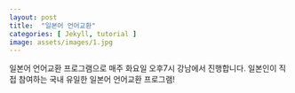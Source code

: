 ```yaml
---
layout: post
title:  "일본어 언어교환"
categories: [ Jekyll, tutorial ]
image: assets/images/1.jpg
---
```

일본어 언어교환 프로그램으로 매주 화요일 오후7시 강남에서 진행합니다. 일본인이 직접 참여하는 국내 유일한 일본어 언어교환 프로그램!